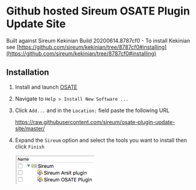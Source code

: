 # Github hosted Sireum OSATE Plugin Update Site

Built against Sireum Kekinian Build 20200614.8787cf0 - To install Kekinian see [https://github.com/sireum/kekinian/tree/8787cf0#installing](https://github.com/sireum/kekinian/tree/8787cf0#installing)

## Installation
1. Install and launch [OSATE](http://osate.org/download-and-install.html)
2. Navigate to ``Help > Install New Software ...``
3. Click ``Add...`` and in the ``Location:`` field paste the following URL

    https://raw.githubusercontent.com/sireum/osate-plugin-update-site/master/
  
4. Expand the ``Sireum`` option and select the tools you want to install then click ``Finish``

   ![tool-options](resources/tool-options.png)
